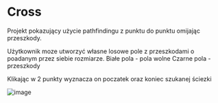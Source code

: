 # Cross
Projekt pokazujący użycie pathfindingu z punktu do punktu omijając przeszkody.

Użytkownik moze utworzyć własne losowe pole z przeszkodami o poadanym przez siebie rozmiarze.
Białe pola - pola wolne
Czarne pola - przeszkody

Klikając w 2 punkty wyznacza on poczatek oraz koniec szukanej ściezki

![image](https://github.com/Sabekk/Cross/assets/5255050/c7fcbfcd-e181-4318-b8a8-c5150fee0a82)


